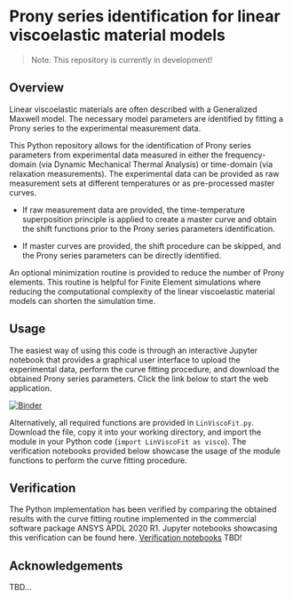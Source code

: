 # Prony series identification for linear viscoelastic material models

> Note: This repository is currently in development!

## Overview
Linear viscoelastic materials are often described with a Generalized Maxwell model. The necessary model parameters are identified by fitting a Prony series to the experimental measurement data. 

This Python repository allows for the identification of Prony series parameters from experimental data measured in either the frequency-domain (via Dynamic Mechanical Thermal Analysis) or time-domain (via relaxation measurements). The experimental data can be provided as raw measurement sets at different temperatures or as pre-processed master curves.

* If raw measurement data are provided, the time-temperature superposition principle is applied to create a master curve and obtain the shift functions prior to the Prony series parameters identification. 

* If master curves are provided, the shift procedure can be skipped, and the Prony series parameters can be directly identified. 

An optional minimization routine is provided to reduce the number of Prony elements. This routine is helpful for Finite Element simulations where reducing the computational complexity of the linear viscoelastic material models can shorten the simulation time.

## Usage
The easiest way of using this code is through an interactive Jupyter notebook that provides a graphical user interface to upload the experimental data, perform the curve fitting procedure, and download the obtained Prony series parameters. Click the link below to start the web application.

[![Binder](https://mybinder.org/badge_logo.svg)](https://mybinder.org/v2/gh/martin-springer/LinViscoFit/HEAD?urlpath=voila%2Frender%2FLinViscoFit.ipynb)

Alternatively, all required functions are provided in `LinViscoFit.py`. Download the file, copy it into your working directory, and import the module in your Python code (`import LinViscoFit as visco`). The verification notebooks provided below showcase the usage of the module functions to perform the curve fitting procedure.

## Verification
The Python implementation has been verified by comparing the obtained results with the curve fitting routine implemented in the commercial software package ANSYS APDL 2020 R1. Jupyter notebooks showcasing this verification can be found here. [Verification notebooks](verification) TBD!

## Acknowledgements
TBD...
